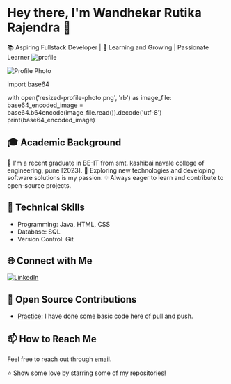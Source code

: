 # Hey there, I'm Wandhekar Rutika Rajendra 👋

📚 Aspiring Fullstack Developer | 🌱 Learning and Growing | Passionate Learner
![profile](https://github.com/WandhekarRutikaRajendra/WandhekarRutikaRajendra/assets/142422795/8cf07190-2593-4651-a384-ab506f5863b4)

![Profile Photo](https://img.shields.io/badge/-Profile%20Photo-https://github.com/WandhekarRutikaRajendra/WandhekarRutikaRajendra/assets/142422795/8cf07190-2593-4651-a384-ab506f5863b4?style=flat-square&logo=data:image/png;base64,Base64EncodedImage)

import base64

with open('resized-profile-photo.png', 'rb') as image_file:
    base64_encoded_image = base64.b64encode(image_file.read()).decode('utf-8')
    print(base64_encoded_image)



## 🎓 Academic Background

🌱 I'm a recent graduate in BE-IT from smt. kashibai navale college of engineering, pune [2023].
🚀 Exploring new technologies and developing software solutions is my passion.
💡 Always eager to learn and contribute to open-source projects.

## 💼 Technical Skills

+ Programming: Java, HTML, CSS
+ Database: SQL
+ Version Control: Git

## 🌐 Connect with Me
[![LinkedIn](https://img.shields.io/badge/LinkedIn-Connect-blue?style=flat-square&logo=LinkedIn&logoColor=white)](https://www.linkedin.com/in/rutika-wandhekar-45a38b220)

## 🤝 Open Source Contributions

- [Practice](https://github.com/WandhekarRutikaRajendra/Practice.git): I have done some basic code here of pull and push.

## 📫 How to Reach Me

Feel free to reach out through [email](mailto:rutikawandhekar.skncoe.it@gmail.com).

⭐️ Show some love by starring some of my repositories!
